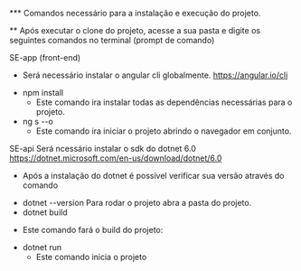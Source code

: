 *** Comandos necessário para a instalação e execução do projeto.

** Após executar o clone do projeto, acesse a sua pasta e digite os seguintes comandos no terminal (prompt de comando)
 
SE-app (front-end)
  * Será necessário instalar o angular cli globalmente.
  https://angular.io/cli
 - npm install 
    * Este comando ira instalar todas as dependências necessárias para o projeto.
 - ng s --o
    * Este comando ira iniciar o projeto abrindo o navegador em conjunto.
  
 SE-api
  Será ncessário instalar o sdk do dotnet 6.0
  https://dotnet.microsoft.com/en-us/download/dotnet/6.0
  * Após a instalação do dotnet é possível verificar sua versão através do comando 
  - dotnet --version
  Para rodar o projeto abra a pasta do projeto.
  - dotnet build
   * Este comando fará o build do projeto:  
  - dotnet run 
    * Este comando inicia o projeto
